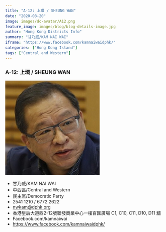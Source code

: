 ```yaml
---
title: "A-12: 上環 / SHEUNG WAN"
date: "2020-08-20"
image: images/dc-avatar/A12.png
feature_image: images/blog/blog-details-image.jpg
author: "Hong Kong Districts Info"
summary: "甘乃威/KAM NAI WAI"
iframe: "https://www.facebook.com/kamnaiwaidphk/"
categories: ["Hong Kong Island"]
tags: ["Central and Western"]
---
```


### A-12: 上環 / SHEUNG WAN  
![](/images/dc-avatar/A12.png)  

 - 甘乃威/KAM NAI WAI  
 - 中西區/Central and Western  
 - 民主黨/Democratic Party  
 - 2541 1210 / 6772 2622  
 - nwkam@dphk.org  
 - 香港皇后大道西2-12號聯發商業中心一樓百匯廣場 C1, C10, C11, D10, D11 舖  
 - Facebook.com/kamnaiwai  
 - https://www.facebook.com/kamnaiwaidphk/

